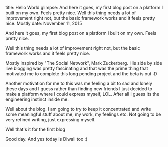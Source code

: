 title: Hello World
glimpse: And here it goes, my first blog post on a platform I built on my own. Feels pretty nice. Well this thing needs a lot of improvement right not, but the basic framework works and it feels pretty nice. Mostly
date: November 11, 2015

And here it goes, my first blog post on a platform I built on my own. Feels pretty nice.

Well this thing needs a lot of improvement right not, but the basic framework works and it feels pretty nice.

Mostly inspired by "The Social Network", Mark Zuckerberg. His side by side live blogging was pretty fascinating and that was the prime thing that motivated me to complete this long pending project and the beta is out :D

Another motivation for me to this was me feeling a bit to sad and lonely these days and I guess rather than finding new friends I just decided to make a platform where I could express myself, LOL. After all I guess Its the engineering instinct inside me.

Well about the blog. I am going to try to keep it concentrated and write some meaningful stuff about me, my work, my feelings etc. Not going to be very refined writing, just expressing myself.

Well that's it for the first blog

Good day.
And yes today is Diwali too :)